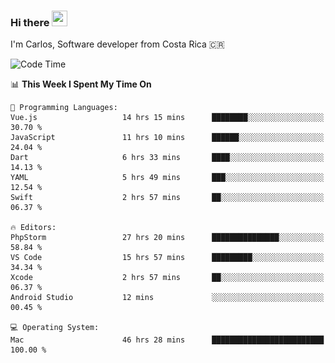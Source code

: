### Hi there <img src="https://media.giphy.com/media/hvRJCLFzcasrR4ia7z/giphy.gif" width="25px" height="25px">

I'm Carlos, Software developer from Costa Rica 🇨🇷

[//]: # (<a href="https://app.daily.dev/carum98"><img src="https://github.com/carum98/carum98/blob/main/devcard.svg" width="400" alt="Carlos Umaña Acevedo's Dev Card"/></a>)


<!--START_SECTION:waka-->
![Code Time](http://img.shields.io/badge/Code%20Time-10%2C633%20hrs%2012%20mins-blue)

📊 **This Week I Spent My Time On** 

```text
💬 Programming Languages: 
Vue.js                   14 hrs 15 mins      ████████░░░░░░░░░░░░░░░░░   30.70 % 
JavaScript               11 hrs 10 mins      ██████░░░░░░░░░░░░░░░░░░░   24.04 % 
Dart                     6 hrs 33 mins       ████░░░░░░░░░░░░░░░░░░░░░   14.13 % 
YAML                     5 hrs 49 mins       ███░░░░░░░░░░░░░░░░░░░░░░   12.54 % 
Swift                    2 hrs 57 mins       ██░░░░░░░░░░░░░░░░░░░░░░░   06.37 % 

🔥 Editors: 
PhpStorm                 27 hrs 20 mins      ███████████████░░░░░░░░░░   58.84 % 
VS Code                  15 hrs 57 mins      █████████░░░░░░░░░░░░░░░░   34.34 % 
Xcode                    2 hrs 57 mins       ██░░░░░░░░░░░░░░░░░░░░░░░   06.37 % 
Android Studio           12 mins             ░░░░░░░░░░░░░░░░░░░░░░░░░   00.45 % 

💻 Operating System: 
Mac                      46 hrs 28 mins      █████████████████████████   100.00 % 
```


<!--END_SECTION:waka-->
